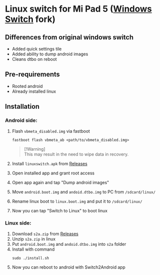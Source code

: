 # Linux switch for Mi Pad 5 ([Windows Switch](https://github.com/entaromia/mi-pad5-windows-switch) fork)


## Differences from original windows switch
- Added quick settings tile
- Added ability to dump android images
- Cleans dtbo on reboot


## Pre-requirements
- Rooted android
- Already installed linux


## Installation

### Android side:
1) Flash `vbmeta_disabled.img` via fastboot
   ```console
   fastboot flash vbmeta_ab <path/to/vbmeta_disabled.img> 
   ```
   > [!Warning]\
   > This may result in the need to wipe data in recovery.

2) Install `linuxswitch.apk` from [Releases](https://github.com/timoxa0/Switch2Linux-Nabu/releases)
3) Open installed app and grant root access
4) Open app again and tap "Dump android images"
5) Move `android.boot.img` and `andoid.dtbo.img` to PC from `/sdcard/linux/`
6) Rename linux boot to `linux.boot.img` and put it to `/sdcard/linux/`
7) Now you can tap "Switch to Linux" to boot linux

### Linux side:
1) Download `s2a.zip` from [Releases](https://github.com/timoxa0/Switch2Linux-Nabu/releases)
2) Unzip `s2a.zip` in linux
3) Put `android.boot.img` and `andoid.dtbo.img` into `s2a` folder
4) Install with command
    ```console
    sudo ./install.sh
    ```
5) Now you can reboot to android with Switch2Android app
